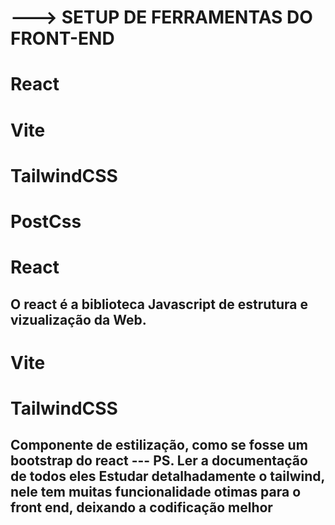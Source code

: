 # ---> SETUP DE FERRAMENTAS DO FRONT-END

# React
# Vite
# TailwindCSS
# PostCss

# React
O react é a biblioteca Javascript de estrutura e vizualização da Web.
-------------------------------------------------------------
# Vite

# TailwindCSS
Componente de estilização, como se fosse um bootstrap do react
--- PS. Ler a documentação de todos eles
Estudar detalhadamente o tailwind, nele tem muitas funcionalidade otimas para o front end, deixando a codificação melhor
-------------------------------------------------------------


